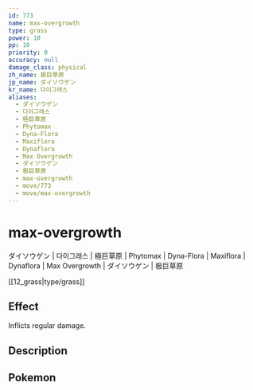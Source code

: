 ```yaml
---
id: 773
name: max-overgrowth
type: grass
power: 10
pp: 10
priority: 0
accuracy: null
damage_class: physical
zh_name: 极巨草原
jp_name: ダイソウゲン
kr_name: 다이그래스
aliases:
  - ダイソウゲン
  - 다이그래스
  - 極巨草原
  - Phytomax
  - Dyna-Flora
  - Maxiflora
  - Dynaflora
  - Max Overgrowth
  - ダイソウゲン
  - 极巨草原
  - max-overgrowth
  - move/773
  - move/max-overgrowth
---
```

# max-overgrowth
    
ダイソウゲン | 다이그래스 | 極巨草原 | Phytomax | Dyna-Flora | Maxiflora | Dynaflora | Max Overgrowth | ダイソウゲン | 极巨草原

[[12_grass|type/grass]]

## Effect

Inflicts regular damage.

## Description



## Pokemon



